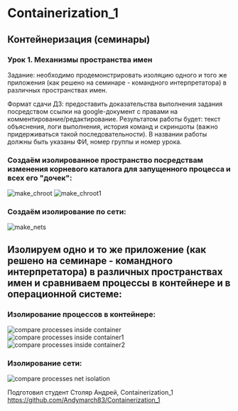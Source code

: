 # Containerization_1
## Контейнеризация (семинары)
### Урок 1. Механизмы пространства имен

Задание: необходимо продемонстрировать изоляцию одного и того же приложения (как решено на семинаре - командного интерпретатора) в различных пространствах имен.

Формат сдачи ДЗ: предоставить доказательства выполнения задания посредством ссылки на google-документ с правами на комментирование/редактирование.
Результатом работы будет: текст объяснения, логи выполнения, история команд и скриншоты (важно придерживаться такой последовательности).
В названии работы должны быть указаны ФИ, номер группы и номер урока.

### Создаём изолированное пространство посредствам изменения корневого каталога для запущенного процесса и всех его "дочек":
![make_chroot](https://github.com/Andymarch83/Containerization_1/assets/122732408/d4751e6b-10ad-4c52-a1f7-1f26c82219da)
![make_chroot1](https://github.com/Andymarch83/Containerization_1/assets/122732408/d364b77a-0887-4433-b4c8-123edf8153e7)


### Создаём изолирование по сети:
![make_nets](https://github.com/Andymarch83/Containerization_1/assets/122732408/10e12c8f-a8e8-482f-813b-d42c28ea3fe0)


## Изолируем одно и то же приложение (как решено на семинаре - командного интерпретатора) в различных пространствах имен и сравниваем процессы в контейнере и в операционной системе:
### Изолирование процессов в контейнере:
![compare processes inside container](https://github.com/Andymarch83/Containerization_1/assets/122732408/4a18283d-c377-4fe3-b1f9-bf5827c707a8)
![compare processes inside container1](https://github.com/Andymarch83/Containerization_1/assets/122732408/372fbaa5-6e71-4851-8186-ff99457d23a2)
![compare processes inside container2](https://github.com/Andymarch83/Containerization_1/assets/122732408/185d08c5-bb5a-4287-9f65-4537fea54952)


### Изолирование сети:
![compare processes net isolation](https://github.com/Andymarch83/Containerization_1/assets/122732408/2380e18c-6b2b-42ef-a553-9be7ca24bb2b)

Подготовил студент Столяр Андрей, Containerization_1
https://github.com/Andymarch83/Containerization_1
